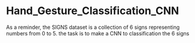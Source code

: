 # Hand_Gesture_Classification_CNN

As a reminder, the SIGNS dataset is a collection of 6 signs representing numbers from 0 to 5. 
the task is to make a CNN to classification the 6 signs
